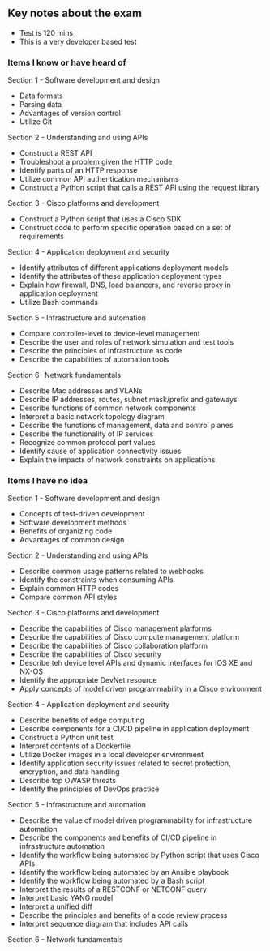 ## Key notes about the exam
- Test is 120 mins
- This is a very developer based test


### Items I know or have heard of
Section 1 - Software development and design
- Data formats
- Parsing data
- Advantages of version control
- Utilize Git

Section 2 - Understanding and using APIs
- Construct a REST API
- Troubleshoot a problem given the HTTP code
- Identify parts of an HTTP response
- Utilize common API authentication mechanisms
- Construct a Python script that calls a REST API using the request library


Section 3 - Cisco platforms and development
- Construct a Python script that uses a Cisco SDK
- Construct code to perform specific operation based on a set of requirements

Section 4 - Application deployment and security
- Identify attributes of different applications deployment models
- Identify the attributes of these application deployment types
- Explain how firewall, DNS, load balancers, and reverse proxy in application deployment
- Utilize Bash commands

Section 5 - Infrastructure and automation
- Compare controller-level to device-level management
- Describe the user and roles of network simulation and test tools
- Describe the principles of infrastructure as code
- Describe the capabilities of automation tools


Section 6- Network fundamentals
- Describe Mac addresses and VLANs
- Describe IP addresses, routes, subnet mask/prefix and gateways
- Describe functions of common network components
- Interpret a basic network topology diagram
- Describe the functions of management, data and control planes
- Describe the functionality of IP services
- Recognize common protocol port values
- Identify cause of application connectivity issues
- Explain the impacts of network constraints on applications

### Items I have no idea
Section 1 - Software development and design
- Concepts of test-driven development
- Software development methods
- Benefits of organizing code
- Advantages of common design

Section 2 - Understanding and using APIs
- Describe common usage patterns related to webhooks
- Identify the constraints when consuming APIs
- Explain common HTTP codes
- Compare common API styles

Section 3 - Cisco platforms and development
- Describe the capabilities of Cisco management platforms
- Describe the capabilities of Cisco compute management platform
- Describe the capabilities of Cisco collaboration platform
- Describe the capabilities of Cisco security
- Describe teh device level APIs and dynamic interfaces for IOS XE and NX-OS
- Identify the appropriate DevNet resource
- Apply concepts of model driven programmability in a Cisco environment

Section 4 - Application deployment and security
- Describe benefits of edge computing
- Describe components for a CI/CD pipeline in application deployment
- Construct a Python unit test
- Interpret contents of a Dockerfile
- Utilize Docker images in a local developer environment
- Identify application security issues related to secret protection, encryption, and data handling
- Describe top OWASP threats
- Identify the principles of DevOps practice

Section 5 - Infrastructure and automation
- Describe the value of model driven programmability for infrastructure automation
- Describe the components and benefits of CI/CD pipeline in infrastructure automation
- Identify the workflow being automated by Python script that uses Cisco APIs
- Identify the workflow being automated by an Ansible playbook
- Identify the workflow being automated by a Bash script
- Interpret the results of a RESTCONF or NETCONF query
- Interpret basic YANG model
- Interpret a unified diff
- Describe the principles and benefits of a code review process
- Interpret sequence diagram that includes API calls

Section 6 - Network fundamentals